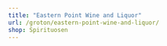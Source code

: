 ```yaml
---
title: "Eastern Point Wine and Liquor"
url: /groton/eastern-point-wine-and-liquor/
shop: Spirituosen
---
```

